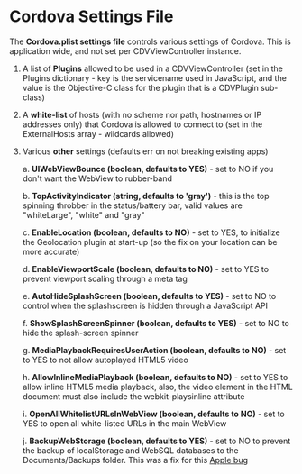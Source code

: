 <!--
#
# Licensed to the Apache Software Foundation (ASF) under one
# or more contributor license agreements.  See the NOTICE file
# distributed with this work for additional information
# regarding copyright ownership.  The ASF licenses this file
# to you under the Apache License, Version 2.0 (the
# "License"); you may not use this file except in compliance
# with the License.  You may obtain a copy of the License at
#
# http://www.apache.org/licenses/LICENSE-2.0
#
# Unless required by applicable law or agreed to in writing,
# software distributed under the License is distributed on an
# "AS IS" BASIS, WITHOUT WARRANTIES OR CONDITIONS OF ANY
#  KIND, either express or implied.  See the License for the
# specific language governing permissions and limitations
# under the License.
#
-->

# Cordova Settings File

The **Cordova.plist settings file** controls various settings of Cordova. This is application wide, and not set per CDVViewController instance.

1. A list of **Plugins** allowed to be used in a CDVViewController (set in the Plugins dictionary - key is the servicename used in JavaScript, and the value is the Objective-C class for the plugin that is a CDVPlugin sub-class)
2. A **white-list** of hosts (with no scheme nor path, hostnames or IP addresses only) that Cordova is allowed to connect to (set in the ExternalHosts array - wildcards allowed)
3. Various **other** settings (defaults err on not breaking existing apps)

   a. **UIWebViewBounce (boolean, defaults to YES)** - set to NO if you don't want the WebView to rubber-band

   b. **TopActivityIndicator (string, defaults to 'gray')** - this is the top spinning throbber in the status/battery bar, valid values are "whiteLarge", "white" and "gray"

   c. **EnableLocation (boolean, defaults to NO)** - set to YES, to initialize the Geolocation plugin at start-up (so the fix on your location can be more accurate)

   d. **EnableViewportScale (boolean, defaults to NO)** - set to YES to prevent viewport scaling through a meta tag

   e. **AutoHideSplashScreen (boolean, defaults to YES)** - set to NO to control when the splashscreen is hidden through a JavaScript API

   f. **ShowSplashScreenSpinner (boolean, defaults to YES)** - set to NO to hide the splash-screen spinner

   g. **MediaPlaybackRequiresUserAction (boolean, defaults to NO)** - set to YES to not allow autoplayed HTML5 video

   h. **AllowInlineMediaPlayback (boolean, defaults to NO)** - set to YES to allow inline HTML5 media playback, also, the video element in the HTML document must also include the webkit-playsinline attribute

   i. **OpenAllWhitelistURLsInWebView (boolean, defaults to NO)** - set to YES to open all white-listed URLs in the main WebView

   j. **BackupWebStorage (boolean, defaults to YES)** - set to NO to prevent the backup of localStorage and WebSQL databases to the Documents/Backups folder. This was a fix for this [Apple bug](http://phonegap.com/2012/04/18/ios-5-1-and-the-embedded-uiwebview-with-cordova/)
